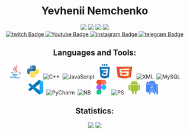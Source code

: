 <h1 align="center">   Yevhenii Nemchenko</h1>   <div id="header" align="center">


 
 <div>
  <img src="https://media.tenor.com/wzx-__J8hr4AAAAj/minecraft-arara.gif" width="120"/>
  <img src="https://media.tenor.com/6_-TOVInJfgAAAAi/passaros.gif" width="120"/>
  <img src="https://media.tenor.com/TCPH2lqNOlIAAAAi/jeremy.gif" width="120"/>
  <img src="https://media.tenor.com/uHlkZ5Z-lq0AAAAi/minecraft-blue.gif" width="120"/>
 </div>


 
<div id="badges">
    <a href="https://twitch.tv/doomwalkergame">
      <img src="https://img.shields.io/badge/twitch-purple?style=for-the-badge&logo=twitch&logoColor=white" alt="twitch Badge"/>
    </a>
    <a href="https://youtube.com/@d69m">
      <img src="https://img.shields.io/badge/YouTube-red?style=for-the-badge&logo=youtube&logoColor=white" alt="Youtube Badge"/>
    </a>
    <a href="https://instagram.com/doom.inst105">
      <img src="https://img.shields.io/badge/instagram-fuchsia?style=for-the-badge&logo=instagram&logoColor=white" alt="instagram Badge"/>
    </a>
    <a href="https://t.me/doominst">
      <img src="https://img.shields.io/badge/telegram-blue?style=for-the-badge&logo=telegram&logoColor=white" alt="telegram Badge"/>
    </a>
</div>




 
<h2 width="40" height="40">Languages and Tools:</h2>
<div>
    <img src="https://github.com/devicons/devicon/blob/master/icons/java/java-original.svg" title="Java" alt="Java" width="40" height="40"/>&nbsp;
    <img src="https://github.com/devicons/devicon/blob/master/icons/python/python-original.svg" title="Python"  alt="Python" width="40" height="40"/>&nbsp;
    <img src="https://upload.wikimedia.org/wikipedia/commons/thumb/1/18/ISO_C%2B%2B_Logo.svg/1822px-ISO_C%2B%2B_Logo.svg.png" title="C++"  alt="C++" width="30" height="35"/>&nbsp;
    <img src="https://i0.wp.com/theicom.org/wp-content/uploads/2016/03/js-logo.png?fit=500%2C500&ssl=1&w=640" title="JavaScript" alt="JavaScript" width="40" height="40"/>&nbsp;
    <img src="https://github.com/devicons/devicon/blob/master/icons/css3/css3-plain-wordmark.svg"  title="CSS3" alt="CSS3" width="40" height="40"/>&nbsp;
    <img src="https://github.com/devicons/devicon/blob/master/icons/html5/html5-original.svg" title="HTML5" alt="HTML" width="50" height="33"/>&nbsp;
    <img src="https://i.pinimg.com/originals/0a/28/37/0a283783146fdc9cfecb98c0d4756757.png" title="XML"  alt="XML" width="40" height="40"/>&nbsp;
    <img src="https://styles.redditmedia.com/t5_2qm6k/styles/communityIcon_dhjr6guc03x51.png" title="MySQL"  alt="MySQL" width="40" height="40"/>&nbsp;
    <img src="https://github.com/devicons/devicon/blob/master/icons/vscode/vscode-original.svg" title="VScode"  alt="VScode" width="40" height="40"/>&nbsp;
    <img src="https://upload.wikimedia.org/wikipedia/commons/thumb/1/1d/PyCharm_Icon.svg/1200px-PyCharm_Icon.svg.png" title="PyCharm"  alt="PyCharm" width="40" height="40"/>&nbsp;
    <img src="https://dospace.org/wp-content/uploads/2017/06/netbeans.png" title="NB"  alt="NB" width="40" height="40"/>&nbsp;
    <img src="https://github.com/devicons/devicon/blob/master/icons/figma/figma-original.svg" title="Figma"  alt="Figma" width="40" height="40"/>&nbsp;
    <img src="https://upload.wikimedia.org/wikipedia/commons/thumb/a/af/Adobe_Photoshop_CC_icon.svg/1024px-Adobe_Photoshop_CC_icon.svg.png" title="PS"  alt="PS" width="40" height="40"/>&nbsp;
    <img src="https://github.com/devicons/devicon/blob/master/icons/android/android-plain.svg" title="Android"  alt="Android" width="40" height="40"/>&nbsp;
    <img src="https://github.com/devicons/devicon/blob/master/icons/androidstudio/androidstudio-plain.svg" title="AndroidStudio"  alt="AndroidStudio" width="40" height="40"/>&nbsp;

  </div>



  
<div>
    <h2 width="40" height="40">Statistics:</h2>
</div>

![](http://github-profile-summary-cards.vercel.app/api/cards/stats?username=DOOM097&theme=github_dark) 
![](http://github-profile-summary-cards.vercel.app/api/cards/most-commit-language?username=doom097&theme=github_dark)




